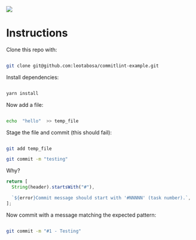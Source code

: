   <img src="https://i.imgur.com/73w0Ax3.png" />

# Instructions

Clone this repo with:

```bash

git clone git@github.com:leotabosa/commitlint-example.git

```

Install dependencies:

```bash

yarn install

```

Now add a file:

```bash

echo  "hello"  >> temp_file

```

Stage the file and commit (this should fail):

```bash

git add temp_file

git commit -m "testing"

```

Why?

```js
return [
  String(header).startsWith("#"),

  `${error}Commit message should start with '#NNNNN' (task number).`,
];
```

Now commit with a message matching the expected pattern:

```bash

git commit -m "#1 - Testing"

```
